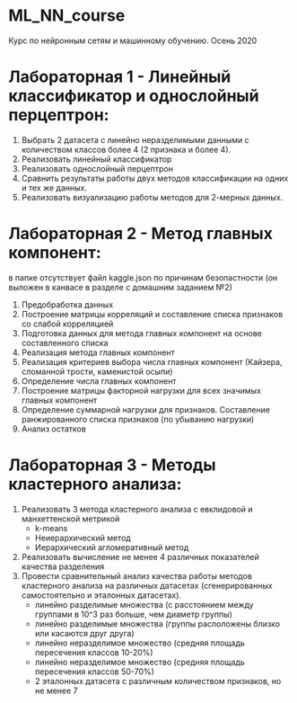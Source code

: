 # ML_NN_course
Курс по нейронным сетям и машинному обучению. Осень 2020

# Лабораторная 1 - Линейный классификатор и однослойный перцептрон:

1. Выбрать 2 датасета с линейно неразделимыми данными с количеством классов более 4 (2 признака и более 4).
2. Реализовать линейный классификатор
3. Реализовать однослойный перцептрон
4. Сравнить результаты работы двух методов классификации на одних и тех же данных.
5. Реализовать визуализацию работы методов для 2-мерных данных.

# Лабораторная 2 - Метод главных компонент:

в папке отсутствует файл kaggle.json по причинам безопастности (он выложен в канвасе в разделе с домашним заданием №2)

1. Предобработка данных
2. Построение матрицы корреляций и составление списка признаков со слабой корреляцией
3. Подготовка данных для метода главных компонент на основе составленного списка
4. Реализация метода главных компонент
5. Реализация критериев выбора числа главных компонент (Кайзера, сломанной трости, каменистой осыпи)
6. Определение числа главных компонент
7. Построение матрицы факторной нагрузки для всех значимых главных компонент
8. Определение суммарной нагрузки для признаков. Составление ранжированного списка признаков (по убыванию нагрузки)
9. Анализ остатков

# Лабораторная 3 - Методы кластерного анализа:

1. Реализовать 3 метода кластерного анализа с евклидовой и манхеттенской метрикой 
   - k-means  
   - Неиерархический метод  
   - Иерархический агломеративный метод
2. Реализовать вычисление не менее 4 различных показателей качества разделения
3. Провести сравнительный анализ качества работы методов кластерного анализа на различных датасетах (сгенерированных самостоятельно и эталонных датасетах).
   - линейно разделимые множества (с расстоянием между группами в 10^3 раз больше, чем диаметр группы)
   - линейно разделимые множества (группы расположены близко или касаются друг друга)
   - линейно неразделимое множество (средняя площадь пересечения классов 10-20%)
   - линейно неразделимое множество (средняя площадь пересечения классов 50-70%)
   - 2 эталонных датасета с различным количеством признаков, но не менее 7
 
